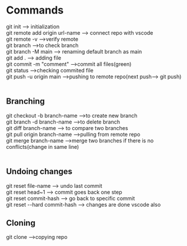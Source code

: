 <h1>Commands</h1>
git init                          --> initialization<br>
git remote add origin url-name    --> connect repo with vscode<br>
git remote -v                     -->verify remote<br>
git branch                        -->to check branch<br>
git branch -M main                --> renaming default branch as main<br>
git add .                         --> adding file<br>
git commit -m "comment"           -->commit all files(green)<br>
git status                        -->checking commited file<br>
git  push -u origin main          -->pushing to remote repo(next push--> git push)<br>

<br>
<h2>Branching</h2>
git checkout -b branch-name       -->to create new branch<br>
git branch -d   branch-name       -->to delete branch<br>
git diff branch-name              --> to compare two branches<br>
git pull origin  branch-name      -->pulling from remote repo<br>
git merge branch-name             -->merge two branches if there is no conflicts(change in same line)<br>
<br>
<h2>Undoing changes</h2>
git  reset file-name              --> undo last commit<br>
git reset head~1                  --> commit goes  back one step<br>
git reset   commit-hash           --> go back  to specific commit<br>
git reset --hard  commit-hash     --> changes are done vscode also<br>






<h2>Cloning</h2>
git clone <url>                   -->copying  repo<br>

